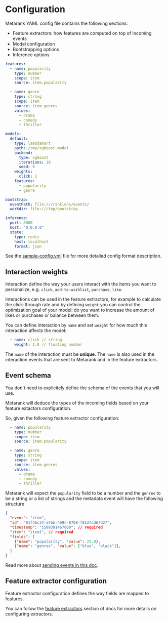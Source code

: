 # Configuration

Metarank YAML config file contains the following sections:
* Feature extractors: how features are computed on top of incoming events
* Model configuration
* Bootstrapping options
* Inference options

```yaml
features:
  - name: popularity
    type: number
    scope: item
    source: item.popularity

  - name: genre
    type: string
    scope: item
    source: item.genres
    values:
      - drama
      - comedy
      - thriller

models:
  default:
    type: lambdamart
    path: /tmp/xgboost.model
    backend:
      type: xgboost
      iterations: 10
      seed: 0
    weights:
      click: 1
    features:
      - popularity
      - genre

bootstrap:
  eventPath: file:///ranklens/events/
  workdir: file:///tmp/bootstrap

inference:
  port: 8080
  host: "0.0.0.0"
  state:
    type: redis
    host: localhost
    format: json
```

See the [sample-config.yml](sample-config.yml) file for more detailed config format description.

## Interaction weights

Interaction define the way your users interact with the items you want to personalize, e.g. `click`, `add-to-wishlist`, `purchase`, `like`.

Interactions can be used in the feature extractors, for example to calculate the click-through rate and 
by defining `weight` you can control the optimization goal of your model: do you want to increase the amount of likes or purchases or balance between them.


You can define interaction by `name` and set `weight` for how much this interaction affects the model: 

```yaml
  - name: click // string
    weight: 1.0 // floating number
```

The `name` of the interaction must be **unique**.
The `name` is also used in the interaction events that are sent to Metarank and in the feature extractors.

## Event schema

You don't need to explicitely define the schema of the events that you will use. 

Metarank will deduce the types of the incoming fields based on your feature extactors configuration.

So, given the following feature extractor configuration: 

```yaml
  - name: popularity
    type: number
    scope: item
    source: item.popularity

  - name: genre
    type: string
    scope: item
    source: item.genres
    values:
      - drama
      - comedy
      - thriller
```

Metarank will expect the `popularity` field to be a number and the `genres` to be a string or a list of strings and
the metadata event will have the following structure

```json
{
  "event": "item",
  "id": "81f46c34-a4bb-469c-8708-f8127cd67d27",
  "timestamp": "1599391467000", // required
  "item": "item1", // required
  "fields": [
    {"name": "popularity", "value": 25.0},
    {"name": "genres", "value": ["blue", "black"]},
  ]
}
```

Read more about [sending events in this doc](event_schema.md).

## Feature extractor configuration

Feature extractor configuration defines the way fields are mapped to features.

You can follow the [feature extractors](feature_extractors.md) section of docs for more details on configuring 
extractors.
